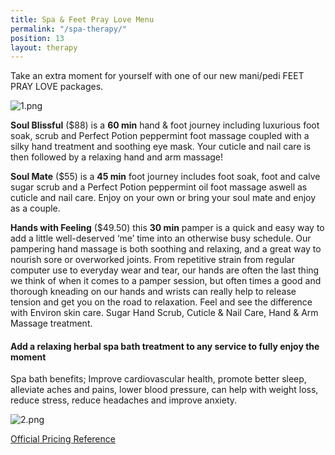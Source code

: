 ```yaml
---
title: Spa & Feet Pray Love Menu
permalink: "/spa-therapy/"
position: 13
layout: therapy
---
```


Take an extra moment for yourself with one of our new mani/pedi FEET PRAY LOVE packages.  

![1.png](/uploads/1.png)

**Soul Blissful** (\$88) is a **60 min** hand & foot journey including luxurious foot soak, scrub and Perfect Potion peppermint foot massage coupled with a silky hand treatment and soothing eye mask. Your cuticle and nail care is then followed by a relaxing hand and arm massage!

**Soul Mate** (\$55) is a **45 min** foot journey includes foot soak, foot and calve sugar scrub and a Perfect Potion peppermint oil foot massage aswell as cuticle and nail care. Enjoy on your own or bring your soul mate and enjoy as a couple.

**Hands with Feeling** (\$49.50) this **30 min** pamper is a quick and easy way to add a little well-deserved ‘me’ time into an otherwise busy schedule. Our pampering hand massage is both soothing and relaxing, and a great way to nourish sore or overworked joints. From repetitive strain from regular computer use to everyday wear and tear, our hands are often the last thing we think of when it comes to a pamper session, but often times a good and thorough kneading on our hands and wrists can really help to release tension and get you on the road to relaxation. Feel and see the difference with Environ skin care. Sugar Hand Scrub, Cuticle & Nail Care, Hand & Arm Massage treatment.

<script src="https://widgets.mindbodyonline.com/javascripts/healcode.js" type="text/javascript"></script>

<healcode-widget data-type="appointments" data-widget-partner="object" data-widget-id="1f3850248a4" data-widget-version="0" ></healcode-widget>

#### Add a relaxing herbal spa bath treatment to any service to fully enjoy the moment

Spa bath benefits; Improve cardiovascular health, promote better sleep, alleviate aches and pains, lower blood pressure, can help with weight loss, reduce stress, reduce headaches and improve anxiety.

![2.png](/uploads/2.png)

<div class='container bg-light my-4 p-4'>
<healcode-widget data-type="appointments" data-widget-partner="object" data-widget-id="1f3696348a4" data-widget-version="0"></healcode-widget>
</div>

<a href="/pricing-reference/">Official Pricing Reference</a>
